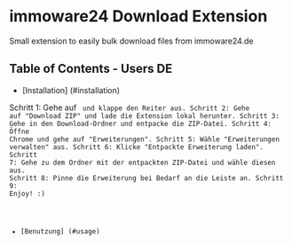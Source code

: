 # immoware24 Download Extension
Small extension to easily bulk download files from immoware24.de

## Table of Contents - Users DE
- [Installation] (#installation)

Schritt 1: Gehe auf <Code> und klappe den Reiter aus.
Schritt 2: Gehe auf "Download ZIP" und lade die Extension lokal herunter.
Schritt 3: Gehe in den Download-Ordner und entpacke die ZIP-Datei.
Schritt 4: Öffne Chrome und gehe auf "Erweiterungen".
Schritt 5: Wähle "Erweiterungen verwalten" aus.
Schritt 6: Klicke "Entpackte Erweiterung laden".
Schritt 7: Gehe zu dem Ordner mit der entpackten ZIP-Datei und wähle diesen aus.
Schritt 8: Pinne die Erweiterung bei Bedarf an die Leiste an.
Schritt 9: Enjoy! :)
- [Benutzung] (#usage)
